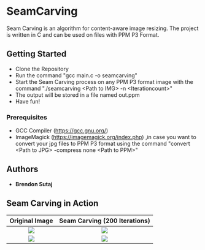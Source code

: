 # SeamCarving


Seam Carving is an algorithm for content-aware image resizing.
The project is written in C and can be used on files with PPM P3 Format.

## Getting Started

* Clone the Repository
* Run the command "gcc main.c -o seamcarving"
* Start the Seam Carving process on any PPM P3 format image with the command "./seamcarving \<Path to IMG\> -n \<Iterationcount\>"
* The output will be stored in a file named out.ppm
* Have fun!


### Prerequisites

* GCC Compiler (https://gcc.gnu.org/)
* ImageMagick (https://imagemagick.org/index.php) ,in case you want to convert your jpg files to PPM P3 format using the command "convert \<Path to JPG\> -compress none \<Path to PPM\>"

## Authors

* **Brendon Sutaj** 

## Seam Carving in Action
Original Image             |  Seam Carving (200 Iterations)
:-------------------------:|:------------------------------:
![](Images/aurora.ppm)     |  ![](Images/auroraSC.ppm)
![](Images/landscape.ppm)  |  ![](Images/landscapeSC.ppm)
